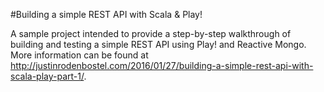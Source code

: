 #Building a simple REST API with Scala & Play!

A sample project intended to provide a step-by-step walkthrough of building and testing a simple REST API using Play! and Reactive Mongo.  More information can be found at http://justinrodenbostel.com/2016/01/27/building-a-simple-rest-api-with-scala-play-part-1/.

